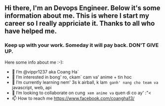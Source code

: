 ## Hi there, I'm an Devops Engineer. Below it's some information about me. This is where I start my career so I really appriciate it. Thanks to all who have helped me.
### Keep up with your work. Someday it will pay back. DON'T GIVE UP.
Here some info about me :-):
- 👋 I’m @vippr1237 aka Coang Ha`
- 👀 I’m interested in bong' ro, ckam` cam va' anime + tin hoc
- 🌱 I’m currently learning nem' 3s k airball, k lam` ganh' nang cho team va` javascript, web, api
- 💞️ I’m looking to collaborate on cung` xem anime va` quen di co ay' :"<
- 📫 How to reach me https://www.facebook.com/coangha13/

<!---
vippr1237/vippr1237 is a ✨ special ✨ repository because its `README.md` (this file) appears on your GitHub profile.
You can click the Preview link to take a look at your changes.
--->
